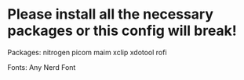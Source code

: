 # Please install all the necessary packages or this config will break!

Packages: nitrogen picom maim xclip xdotool rofi

Fonts: Any Nerd Font
